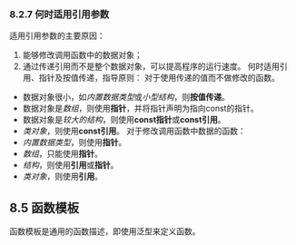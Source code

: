 
### 8.2.7 何时适用引用参数
适用引用参数的主要原因：
1. 能够修改调用函数中的数据对象；
2. 通过传递引用而不是整个数据对象，可以提高程序的运行速度。
何时适用引用、指针及按值传递，指导原则：
对于使用传递的值而不做修改的函数。
+ 数据对象很小，如*内置数据类型*或*小型结构*，则**按值传递**。
+ 数据对象是*数组*，则使用**指针**，并将指针声明为指向const的指针。
+ 数据对象是*较大的结构*，则使用**const指针**或**const引用**。
+ *类对象*，则使用**const引用**。
对于修改调用函数中数据的函数：
+ *内置数据类型*，则使用**指针**。
+ *数组*，只能使用**指针**。
+ *结构*，则使用**引用**或**指针**。
+ *类对象*，则使用**引用**。

## 8.5 函数模板
函数模板是通用的函数描述，即使用泛型来定义函数。
